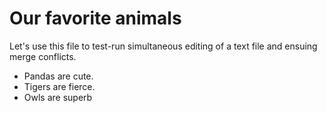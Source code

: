 # Our favorite animals

Let's use this file to test-run simultaneous editing of a text file and ensuing merge conflicts. 

- Pandas are cute.
- Tigers are fierce.
- Owls are superb